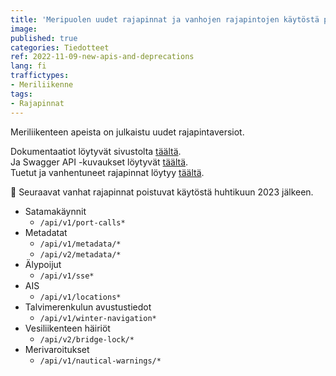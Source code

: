 ```yaml
---
title: 'Meripuolen uudet rajapinnat ja vanhojen rajapintojen käytöstä poistaminen kuuden kuukauden kuluttua'
image:
published: true
categories: Tiedotteet
ref: 2022-11-09-new-apis-and-deprecations
lang: fi
traffictypes:
- Meriliikenne
tags:
- Rajapinnat
---
```


Meriliikenteen apeista on julkaistu uudet rajapintaversiot.

Dokumentaatiot löytyvät sivustolta [täältä](/meriliikenne/#restjson-rajapinnat).\
Ja Swagger API -kuvaukset löytyvät [täältä](https://meri.digitraffic.fi/swagger/).\
Tuetut ja vanhentuneet rajapinnat löytyy [täältä](/rajapintojen-tila/muutokset/).

🔴 Seuraavat vanhat rajapinnat poistuvat käytöstä huhtikuun 2023 jälkeen.
* Satamakäynnit
    * `/api/v1/port-calls*`
* Metadatat
    * `/api/v1/metadata/*`
    * `/api/v2/metadata/*`
* Älypoijut
    * `/api/v1/sse*`
* AIS
    * `/api/v1/locations*`
* Talvimerenkulun avustustiedot
    * `/api/v1/winter-navigation*`
* Vesiliikenteen häiriöt
    * `/api/v2/bridge-lock/*`
* Merivaroitukset
  * `/api/v1/nautical-warnings/*`

